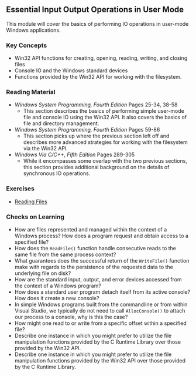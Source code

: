 ## Essential Input Output Operations in User Mode

This module will cover the basics of performing IO operations in user-mode Windows applications.

### Key Concepts

- Win32 API functions for creating, opening, reading, writing, and closing files
- Console IO and the Windows standard devices
- Functions provided by the Win32 API for working with the filesystem.

### Reading Material

- _Windows System Programming, Fourth Edition_ Pages 25-34, 38-58
    - This section describes the basics of performing simple user-mode file and console IO using the Win32 API. It also covers the basics of file and directory management.
- _Windows System Programming, Fourth Edition_ Pages 59-86
    - This section picks up where the previous section left off and describes more advanced strategies for working with the filesystem via the Win32 API.
- _Windows Via C/C++, Fifth Edition_ Pages 289-305
    - While it encompasses some overlap with the two previous sections, this section provides additional background on the details of synchronous IO operations.

### Exercises

- [Reading Files](./reading-files)

### Checks on Learning

- How are files represented and managed within the context of a Windows process? How does a program request and obtain access to a specified file?
- How does the `ReadFile()` function handle consecutive reads to the same file from the same process context?
- What guarantees does the successful return of the `WriteFile()` function make with regards to the persistence of the requested data to the underlying file on disk? 
- How are the standard input, output, and error devices accessed from the context of a Windows program? 
- How does a standard user program detach itself from its active console? How does it create a new console?
- In simple Windows programs built from the commandline or from within Visual Studio, we typically do not need to call `AllocConsole()` to attach our process to a console, why is this the case?
- How might one read to or write from a specific offset within a specified file?
- Describe one instance in which you might prefer to utilize the file manipulation functions provided by the C Runtime Library over those provided by the Win32 API.
- Describe one instance in which you might prefer to utilize the file manipulation functions provided by the Win32 API over those provided by the C Runtime Library.